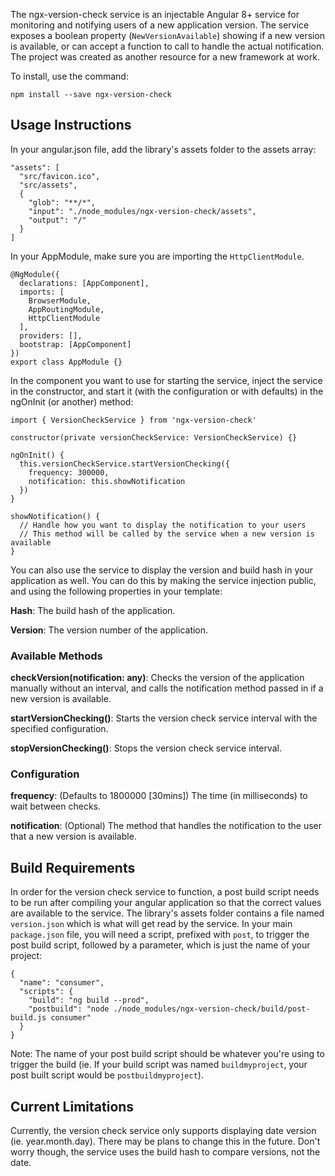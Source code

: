 The ngx-version-check service is an injectable Angular 8+ service for monitoring and notifying users of a new application version. The service exposes a boolean property (`NewVersionAvailable`) showing if a new version is available, or can accept a function to call to handle the actual notification. The project was created as another resource for a new framework at work.

To install, use the command:

`npm install --save ngx-version-check`

## Usage Instructions

In your angular.json file, add the library's assets folder to the assets array:

```
"assets": [
  "src/favicon.ico",
  "src/assets",
  {
    "glob": "**/*",
    "input": "./node_modules/ngx-version-check/assets",
    "output": "/"
  }
]
```

In your AppModule, make sure you are importing the `HttpClientModule`.

```
@NgModule({
  declarations: [AppComponent],
  imports: [
    BrowserModule,
    AppRoutingModule,
    HttpClientModule
  ],
  providers: [],
  bootstrap: [AppComponent]
})
export class AppModule {}
```

In the component you want to use for starting the service, inject the service in the constructor, and start it (with the configuration or with defaults) in the ngOnInit (or another) method:

```
import { VersionCheckService } from 'ngx-version-check'
```

```
constructor(private versionCheckService: VersionCheckService) {}

ngOnInit() {
  this.versionCheckService.startVersionChecking({
    frequency: 300000,
    notification: this.showNotification
  })
}

showNotification() {
  // Handle how you want to display the notification to your users
  // This method will be called by the service when a new version is available
}
```

You can also use the service to display the version and build hash in your application as well. You can do this by making the service injection public, and using the following properties in your template:

**Hash**: The build hash of the application.

**Version**: The version number of the application.

### Available Methods

**checkVersion(notification: any)**: Checks the version of the application manually without an interval, and calls the notification method passed in if a new version is available.

**startVersionChecking()**: Starts the version check service interval with the specified configuration.

**stopVersionChecking()**: Stops the version check service interval.

### Configuration

**frequency**: (Defaults to 1800000 [30mins]) The time (in milliseconds) to wait between checks.

**notification**: (Optional) The method that handles the notification to the user that a new version is available.

## Build Requirements

In order for the version check service to function, a post build script needs to be run after compiling your angular application so that the correct values are available to the service. The library's assets folder contains a file named `version.json` which is what will get read by the service. In your main `package.json` file, you will need a script, prefixed with `post`, to trigger the post build script, followed by a parameter, which is just the name of your project:

```
{
  "name": "consumer",
  "scripts": {
    "build": "ng build --prod",
    "postbuild": "node ./node_modules/ngx-version-check/build/post-build.js consumer"
  }
}
```

Note: The name of your post build script should be whatever you're using to trigger the build (ie. If your build script was named `buildmyproject`, your post built script would be `postbuildmyproject`).

## Current Limitations

Currently, the version check service only supports displaying date version (ie. year.month.day). There may be plans to change this in the future. Don't worry though, the service uses the build hash to compare versions, not the date.
